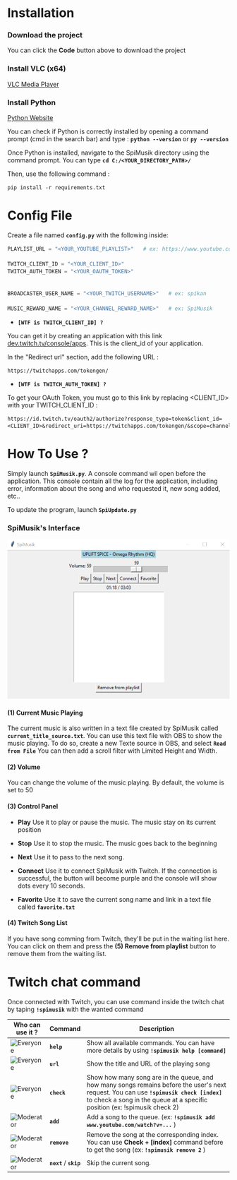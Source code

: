 # Installation

### **Download the project**

You can click the **Code** button above to download the project

### **Install VLC (x64)**

[VLC Media Player](https://www.videolan.org/vlc/)

### **Install Python**

[Python Website](https://www.python.org/downloads/)

You can check if Python is correctly installed by opening a command prompt (cmd in the search bar) and type : **`python --version`** or **`py --version`**

Once Python is installed, navigate to the SpiMusik directory using the command prompt.
You can type **`cd C:/<YOUR_DIRECTORY_PATH>/`**

Then, use the following command  :

```
pip install -r requirements.txt
```

# Config File
Create a file named **`config.py`** with the following inside:

```py
PLAYLIST_URL = "<YOUR_YOUTUBE_PLAYLIST>"   # ex: https://www.youtube.com/playlist?list=...

TWITCH_CLIENT_ID = "<YOUR_CLIENT_ID>"
TWITCH_AUTH_TOKEN = "<YOUR_OAUTH_TOKEN>"


BROADCASTER_USER_NAME = "<YOUR_TWITCH_USERNAME>"   # ex: spikan

MUSIC_REWARD_NAME = "<YOUR_CHANNEL_REWARD_NAME>"   # ex: SpiMusik
```

- **`[WTF is TWITCH_CLIENT_ID] ?`**

You can get it by creating an application with this link [dev.twitch.tv/console/apps](https://dev.twitch.tv/console/apps). This is the client_id of your application.

In the "Redirect url" section, add the following URL : 

```
https://twitchapps.com/tokengen/
```

- **`[WTF is TWITCH_AUTH_TOKEN] ?`**

To get your OAuth Token, you must go to this link by replacing <CLIENT_ID> with your TWITCH_CLIENT_ID :

```
https://id.twitch.tv/oauth2/authorize?response_type=token&client_id=<CLIENT_ID>&redirect_uri=https://twitchapps.com/tokengen/&scope=channel%3Aread%3Aredemptions+channel%3Amanage%3Aredemptions+chat%3Aread+chat%3Aedit+moderation%3Aread
```

# How To Use ?

Simply launch **`SpiMusik.py`**. A console command wil open before the application. This console contain all the log for the application, including error, information about the song and who requested it, new song added, etc..

To update the program, launch **`SpiUpdate.py`**

### SpiMusik's Interface

![SpiMusik interface](https://github.com/Spikan26/SpiMusik/blob/main/SpiMusikCapture.PNG?raw=true)

#### **(1) Current Music Playing** 
The current music is also written in a text file created by SpiMusik called **`current_title_source.txt`**.
You can use this text file with OBS to show the music playing.
To do so, create a new Texte source in OBS, and select **`Read from File`**
You can then add a scroll filter with Limited Height and Width.

#### **(2) Volume** 
You can change the volume of the music playing.
By default, the volume is set to 50

#### **(3) Control Panel** 
- **Play**
Use it to play or pause the music. The music stay on its current position

- **Stop**
Use it to stop the music. The music goes back to the beginning

- **Next**
Use it to pass to the next song.

- **Connect**
Use it to connect SpiMusik with Twitch. If the connection is successful, the button will become purple and the console will show dots every 10 seconds.

- **Favorite**
Use it to save the current song name and link in a text file called **`favorite.txt`**

#### **(4) Twitch Song List** 
If you have song comming from Twitch, they'll be put in the waiting list here. You can click on them and press the **(5) Remove from playlist** button to remove them from the waiting list.

# Twitch chat command

Once connected with Twitch, you can use command inside the twitch chat by taping **`!spimusik`** with the wanted command

|Who can use it ?|Command|Description|
|--|--|--|
|![Everyone](https://img.shields.io/badge/-Everyone-brightgreen)|**`help`**|Show all available commands. You can have more details by using **`!spimusik help [command]`**|
|![Everyone](https://img.shields.io/badge/-Everyone-brightgreen)|**`url`**|Show the title and URL of the playing song|
|![Everyone](https://img.shields.io/badge/-Everyone-brightgreen)|**`check`**|Show how many song are in the queue, and how many songs remains before the user's next request. You can use **`!spimusik check [index]`** to check a song in the queue at a specific position (ex: !spimusik check 2)|
|![Moderator](https://img.shields.io/badge/-Moderator-blue)|**`add`**|Add a song to the queue. (ex: **`!spimusik add www.youtube.com/watch?v=...`** )|
|![Moderator](https://img.shields.io/badge/-Moderator-blue)|**`remove`**|Remove the song at the corresponding index. You can use **Check + [index]** command before to get the song (ex: **`!spimusik remove 2`** )|
|![Moderator](https://img.shields.io/badge/-Moderator-blue)|**`next`** / **`skip`**|Skip the current song.|